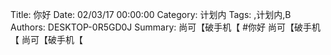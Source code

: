 Title: 你好
 Date: 02/03/17 00:00:00
 Category: 计划内
 Tags: ,计划内,B
 Authors: DESKTOP-0R5GD0J
 Summary: 尚可【破手机【
#你好
尚可【破手机【
尚可【破手机【
